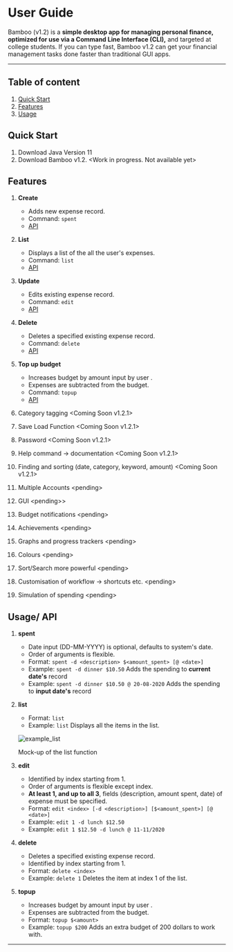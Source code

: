 # User Guide

Bamboo (v1.2) is a **simple desktop app for managing personal finance, optimized for use via a Command Line Interface (CLI),** and targeted at college students. If you can type fast, Bamboo v1.2 can get your financial management tasks done faster than traditional GUI apps.

---

## Table of content

1. [Quick Start](#QuickStart)
2. [Features](#Features)
3. [Usage](#Usage)

## Quick Start <a name="QuickStart"></a>

1. Download Java Version 11
2. Download Bamboo v1.2. &lt;Work in progress. Not available yet&gt;

## Features <a name="Features"></a>

1. **Create**
    - Adds new expense record.
    - Command: `spent`
    - [API](#spent)

2. **List**
    - Displays a list of the all the user's expenses.
    - Command: `list`
    - [API](#list)

3. **Update**
    - Edits existing expense record.
    - Command: `edit`
    - [API](#edit)

4. **Delete**
    - Deletes a specified existing expense record.
    - Command: `delete`
    - [API](#delete)

5. **Top up budget**
    - Increases budget by amount input by user .
    - Expenses are subtracted from the budget.
    - Command: `topup`
    - [API](#topup)

6. Category tagging &lt;Coming Soon v1.2.1&gt;
7. Save Load Function &lt;Coming Soon v1.2.1&gt;
8. Password &lt;Coming Soon v1.2.1&gt;
9. Help command → documentation &lt;Coming Soon v1.2.1&gt;
10. Finding and sorting (date, category, keyword, amount) &lt;Coming Soon v1.2.1&gt;
11. Multiple Accounts &lt;pending&gt;
12. GUI &lt;pending&gt;>
13. Budget notifications &lt;pending&gt;
14. Achievements &lt;pending&gt;
15. Graphs and progress trackers &lt;pending&gt;
16. Colours &lt;pending&gt;
17. Sort/Search more powerful &lt;pending&gt;
18. Customisation of workflow → shortcuts etc. &lt;pending&gt;
19. Simulation of spending &lt;pending&gt;

## Usage/ API <a name="Usage"></a>

1. **spent** <a name="spent"></a>
    - Date input (DD-MM-YYYY) is optional, defaults to system's date.
    - Order of arguments is flexible.
    - Format: `spent -d <description> $<amount_spent> [@ <date>]`
    - Example: `spent -d dinner $10.50` Adds the spending to **current date's** record
    - Example: `spent -d dinner $10.50 @ 20-08-2020` Adds the spending to **input date's** record

2. **list** <a name="list"></a>
    - Format: `list`
    - Example: `list` Displays all the items in the list.

    ![example_list](./images/ug_example/example_list.png)

    Mock-up of the list function

3. **edit** <a name="edit"></a>
    - Identified by index starting from 1.
    - Order of arguments is flexible except index.
    - **At least 1, and up to all 3**, fields (description, amount spent, date) of expense must be specified.
    - Format: `edit <index> [-d <description>] [$<amount_spent>] [@ <date>]`
    - Example: `edit 1 -d lunch $12.50`
    - Example: `edit 1 $12.50 -d lunch @ 11-11/2020`

4. **delete** <a name="delete"></a>
    - Deletes a specified existing expense record.
    - Identified by index starting from 1.
    - Format:  `delete <index>`
    - Example: `delete 1` Deletes the item at index 1 of the list.

5. **topup** <a name="topup"></a>
    - Increases budget by amount input by user .
    - Expenses are subtracted from the budget.
    - Format: `topup $<amount>`
    - Example: `topup $200` Adds an extra budget of 200 dollars to work with.

--------------------------------------------------------------------------------------------------------------------
